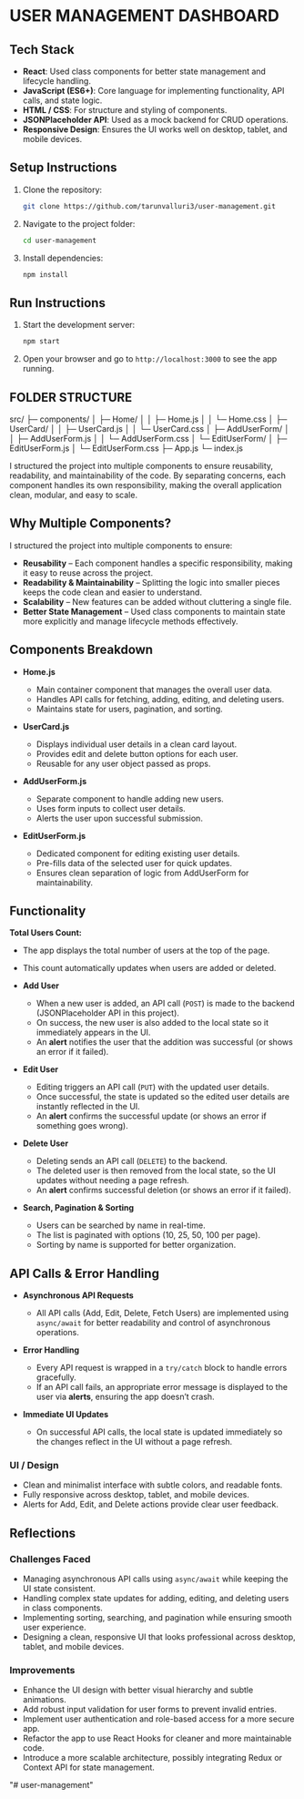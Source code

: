 # USER MANAGEMENT DASHBOARD 

## Tech Stack
- **React**: Used class components for better state management and lifecycle handling.  
- **JavaScript (ES6+)**: Core language for implementing functionality, API calls, and state logic.  
- **HTML / CSS**: For structure and styling of components.  
- **JSONPlaceholder API**: Used as a mock backend for CRUD operations.  
- **Responsive Design**: Ensures the UI works well on desktop, tablet, and mobile devices.



## Setup Instructions
1. Clone the repository:

   ```bash
   git clone https://github.com/tarunvalluri3/user-management.git
   ```
2. Navigate to the project folder:

   ```bash
   cd user-management
   ```
3. Install dependencies:

   ```bash
   npm install
   ```

## Run Instructions
1. Start the development server:

   ```bash
   npm start
   ```
2. Open your browser and go to `http://localhost:3000` to see the app running.


## FOLDER STRUCTURE      
src/
 ├─ components/
 │   ├─ Home/
 │   │   ├─ Home.js
 │   │   └─ Home.css
 │   ├─ UserCard/
 │   │   ├─ UserCard.js
 │   │   └─ UserCard.css
 │   ├─ AddUserForm/
 │   │   ├─ AddUserForm.js
 │   │   └─ AddUserForm.css
 │   └─ EditUserForm/
 │       ├─ EditUserForm.js
 │       └─ EditUserForm.css
 ├─ App.js
 └─ index.js

I structured the project into multiple components to ensure reusability, readability, and maintainability of the code. By separating concerns, each component handles its own responsibility, making the overall application clean, modular, and easy to scale. 


## Why Multiple Components?  
I structured the project into multiple components to ensure:  
- **Reusability** – Each component handles a specific responsibility, making it easy to reuse across the project.  
- **Readability & Maintainability** – Splitting the logic into smaller pieces keeps the code clean and easier to understand.  
- **Scalability** – New features can be added without cluttering a single file.  
- **Better State Management** – Used class components to maintain state more explicitly and manage lifecycle methods effectively. 


## Components Breakdown  
- **Home.js**  
  - Main container component that manages the overall user data.  
  - Handles API calls for fetching, adding, editing, and deleting users.  
  - Maintains state for users, pagination, and sorting.  

- **UserCard.js**  
  - Displays individual user details in a clean card layout.  
  - Provides edit and delete button options for each user.  
  - Reusable for any user object passed as props.  

- **AddUserForm.js**  
  - Separate component to handle adding new users.  
  - Uses form inputs to collect user details.  
  - Alerts the user upon successful submission.  

- **EditUserForm.js**  
  - Dedicated component for editing existing user details.  
  - Pre-fills data of the selected user for quick updates.  
  - Ensures clean separation of logic from AddUserForm for maintainability.  


## Functionality
**Total Users Count:**
- The app displays the total number of users at the top of the page. 
- This count automatically updates when users are added or deleted.  

- **Add User**  
  - When a new user is added, an API call (`POST`) is made to the backend (JSONPlaceholder API in this project).  
  - On success, the new user is also added to the local state so it immediately appears in the UI.  
  - An **alert** notifies the user that the addition was successful (or shows an error if it failed).  

- **Edit User**  
  - Editing triggers an API call (`PUT`) with the updated user details.  
  - Once successful, the state is updated so the edited user details are instantly reflected in the UI.  
  - An **alert** confirms the successful update (or shows an error if something goes wrong).  

- **Delete User**  
  - Deleting sends an API call (`DELETE`) to the backend.  
  - The deleted user is then removed from the local state, so the UI updates without needing a page refresh.  
  - An **alert** confirms successful deletion (or shows an error if it failed).  

- **Search, Pagination & Sorting**  
  - Users can be searched by name in real-time.  
  - The list is paginated with options (10, 25, 50, 100 per page).  
  - Sorting by name is supported for better organization. 


## API Calls & Error Handling
- **Asynchronous API Requests**  
  - All API calls (Add, Edit, Delete, Fetch Users) are implemented using `async/await` for better readability and control of asynchronous operations.

- **Error Handling**  
  - Every API request is wrapped in a `try/catch` block to handle errors gracefully.  
  - If an API call fails, an appropriate error message is displayed to the user via **alerts**, ensuring the app doesn’t crash.  

- **Immediate UI Updates**  
  - On successful API calls, the local state is updated immediately so the changes reflect in the UI without a page refresh.
 

### UI / Design
- Clean and minimalist interface with subtle colors, and readable fonts.  
- Fully responsive across desktop, tablet, and mobile devices.    
- Alerts for Add, Edit, and Delete actions provide clear user feedback.

## Reflections

### Challenges Faced
- Managing asynchronous API calls using `async/await` while keeping the UI state consistent.
- Handling complex state updates for adding, editing, and deleting users in class components.
- Implementing sorting, searching, and pagination while ensuring smooth user experience.
- Designing a clean, responsive UI that looks professional across desktop, tablet, and mobile devices.

### Improvements
- Enhance the UI design with better visual hierarchy and subtle animations.
- Add robust input validation for user forms to prevent invalid entries.
- Implement user authentication and role-based access for a more secure app.
- Refactor the app to use React Hooks for cleaner and more maintainable code.
- Introduce a more scalable architecture, possibly integrating Redux or Context API for state management.



"# user-management" 
